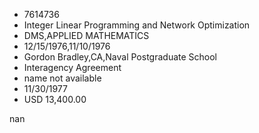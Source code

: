 
* 7614736
* Integer Linear Programming and Network Optimization
* DMS,APPLIED MATHEMATICS
* 12/15/1976,11/10/1976
* Gordon Bradley,CA,Naval Postgraduate School
* Interagency Agreement
*   name not available
* 11/30/1977
* USD 13,400.00

nan
